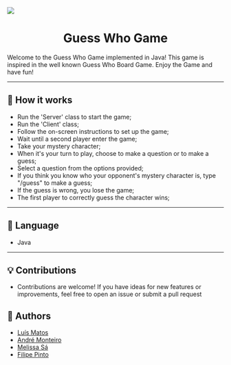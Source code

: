 <img src="/images/logo.png">

<h1 align="center"> Guess Who Game </h1>
Welcome to the Guess Who Game implemented in Java!
This game is inspired in the well known Guess Who Board Game.
Enjoy the Game and have fun!



___

## 📑 How it works 


* Run the 'Server' class to start the game; 
* Run the 'Client' class;
* Follow the on-screen instructions to set up the game;
* Wait until a second player enter the game;
* Take your mystery character;
* When it's your turn to play, choose to make a question or to make a guess;
* Select a question from the options provided;
* If you think you know who your opponent's mystery character is, type "/guess" to make a guess;
* If the guess is wrong, you lose the game;
* The first player to correctly guess the character wins; 


___

## 🚀 Language

* Java
___

## 💡 Contributions 

* Contributions are welcome! If you have ideas for new features or improvements, feel free to open an issue or submit a pull request


## 🌟 Authors

* <a href=https://github.com/mtsluis/>Luís Matos
* <a href=https://github.com/andrefmonteiro/>André Monteiro
* <a href=https://github.com/melissasa6/>Melissa Sá
* Filipe Pinto

